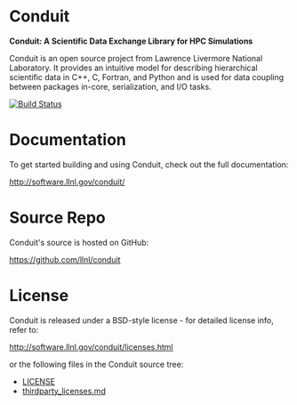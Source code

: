 
Conduit
===========

**Conduit: A Scientific Data Exchange Library for HPC Simulations**

Conduit is an open source project from Lawrence Livermore National Laboratory. It provides an intuitive model for describing hierarchical scientific data in C++, C, Fortran, and Python and is used for data coupling between packages in-core, serialization, and I/O tasks.

[![Build Status](https://travis-ci.org/LLNL/conduit.png)](https://travis-ci.org/LLNL/conduit)


Documentation
=================

To get started building and using Conduit, check out the full documentation:

http://software.llnl.gov/conduit/


Source Repo
=================

Conduit's source is hosted on GitHub:

https://github.com/llnl/conduit


License
===========

Conduit is released under a BSD-style license - for detailed license info, refer to:

http://software.llnl.gov/conduit/licenses.html

or the following files in the Conduit source tree:
- [LICENSE](/LICENSE)
- [thirdparty_licenses.md](/thirdparty_licenses.md)






